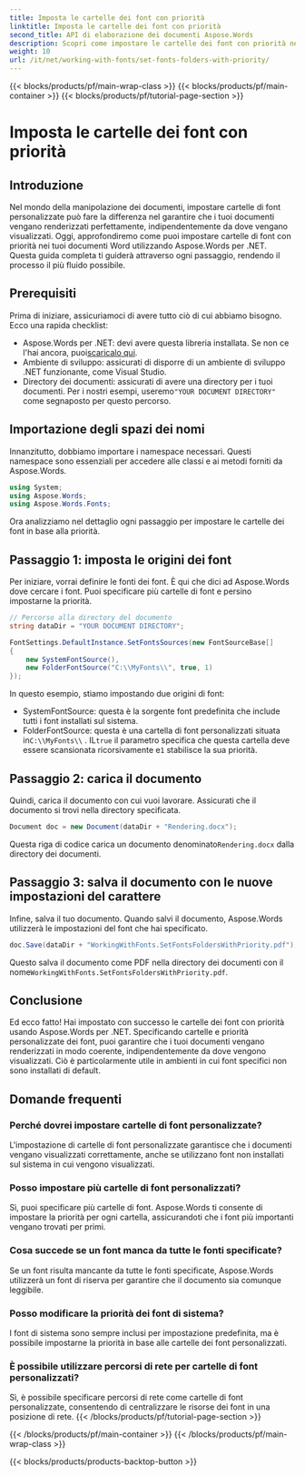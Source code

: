 ```yaml
---
title: Imposta le cartelle dei font con priorità
linktitle: Imposta le cartelle dei font con priorità
second_title: API di elaborazione dei documenti Aspose.Words
description: Scopri come impostare le cartelle dei font con priorità nei documenti Word usando Aspose.Words per .NET. La nostra guida assicura che i tuoi documenti vengano renderizzati perfettamente ogni volta.
weight: 10
url: /it/net/working-with-fonts/set-fonts-folders-with-priority/
---
```


{{< blocks/products/pf/main-wrap-class >}}
{{< blocks/products/pf/main-container >}}
{{< blocks/products/pf/tutorial-page-section >}}

# Imposta le cartelle dei font con priorità

## Introduzione

Nel mondo della manipolazione dei documenti, impostare cartelle di font personalizzate può fare la differenza nel garantire che i tuoi documenti vengano renderizzati perfettamente, indipendentemente da dove vengano visualizzati. Oggi, approfondiremo come puoi impostare cartelle di font con priorità nei tuoi documenti Word utilizzando Aspose.Words per .NET. Questa guida completa ti guiderà attraverso ogni passaggio, rendendo il processo il più fluido possibile.

## Prerequisiti

Prima di iniziare, assicuriamoci di avere tutto ciò di cui abbiamo bisogno. Ecco una rapida checklist:

-  Aspose.Words per .NET: devi avere questa libreria installata. Se non ce l'hai ancora, puoi[scaricalo qui](https://releases.aspose.com/words/net/).
- Ambiente di sviluppo: assicurati di disporre di un ambiente di sviluppo .NET funzionante, come Visual Studio.
-  Directory dei documenti: assicurati di avere una directory per i tuoi documenti. Per i nostri esempi, useremo`"YOUR DOCUMENT DIRECTORY"` come segnaposto per questo percorso.

## Importazione degli spazi dei nomi

Innanzitutto, dobbiamo importare i namespace necessari. Questi namespace sono essenziali per accedere alle classi e ai metodi forniti da Aspose.Words.

```csharp
using System;
using Aspose.Words;
using Aspose.Words.Fonts;
```

Ora analizziamo nel dettaglio ogni passaggio per impostare le cartelle dei font in base alla priorità.

## Passaggio 1: imposta le origini dei font

Per iniziare, vorrai definire le fonti dei font. È qui che dici ad Aspose.Words dove cercare i font. Puoi specificare più cartelle di font e persino impostarne la priorità.

```csharp
// Percorso alla directory del documento
string dataDir = "YOUR DOCUMENT DIRECTORY";

FontSettings.DefaultInstance.SetFontsSources(new FontSourceBase[]
{
    new SystemFontSource(), 
    new FolderFontSource("C:\\MyFonts\\", true, 1)
});
```

In questo esempio, stiamo impostando due origini di font:
- SystemFontSource: questa è la sorgente font predefinita che include tutti i font installati sul sistema.
-  FolderFontSource: questa è una cartella di font personalizzati situata in`C:\\MyFonts\\` . IL`true` il parametro specifica che questa cartella deve essere scansionata ricorsivamente e`1` stabilisce la sua priorità.

## Passaggio 2: carica il documento

Quindi, carica il documento con cui vuoi lavorare. Assicurati che il documento si trovi nella directory specificata.

```csharp
Document doc = new Document(dataDir + "Rendering.docx");
```

 Questa riga di codice carica un documento denominato`Rendering.docx` dalla directory dei documenti.

## Passaggio 3: salva il documento con le nuove impostazioni del carattere

Infine, salva il tuo documento. Quando salvi il documento, Aspose.Words utilizzerà le impostazioni del font che hai specificato.

```csharp
doc.Save(dataDir + "WorkingWithFonts.SetFontsFoldersWithPriority.pdf");
```

 Questo salva il documento come PDF nella directory dei documenti con il nome`WorkingWithFonts.SetFontsFoldersWithPriority.pdf`.

## Conclusione

Ed ecco fatto! Hai impostato con successo le cartelle dei font con priorità usando Aspose.Words per .NET. Specificando cartelle e priorità personalizzate dei font, puoi garantire che i tuoi documenti vengano renderizzati in modo coerente, indipendentemente da dove vengono visualizzati. Ciò è particolarmente utile in ambienti in cui font specifici non sono installati di default.

## Domande frequenti

### Perché dovrei impostare cartelle di font personalizzate?
L'impostazione di cartelle di font personalizzate garantisce che i documenti vengano visualizzati correttamente, anche se utilizzano font non installati sul sistema in cui vengono visualizzati.

### Posso impostare più cartelle di font personalizzati?
Sì, puoi specificare più cartelle di font. Aspose.Words ti consente di impostare la priorità per ogni cartella, assicurandoti che i font più importanti vengano trovati per primi.

### Cosa succede se un font manca da tutte le fonti specificate?
Se un font risulta mancante da tutte le fonti specificate, Aspose.Words utilizzerà un font di riserva per garantire che il documento sia comunque leggibile.

### Posso modificare la priorità dei font di sistema?
I font di sistema sono sempre inclusi per impostazione predefinita, ma è possibile impostarne la priorità in base alle cartelle dei font personalizzati.

### È possibile utilizzare percorsi di rete per cartelle di font personalizzati?
Sì, è possibile specificare percorsi di rete come cartelle di font personalizzate, consentendo di centralizzare le risorse dei font in una posizione di rete.
{{< /blocks/products/pf/tutorial-page-section >}}

{{< /blocks/products/pf/main-container >}}
{{< /blocks/products/pf/main-wrap-class >}}

{{< blocks/products/products-backtop-button >}}
